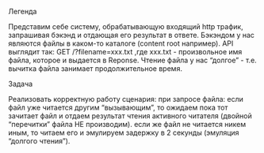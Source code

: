 Легенда

Представим себе систему, обрабатывающую входящий http трафик, запрашивая бэкэнд и отдающая его результат в ответе. Бэкэндом у нас являются файлы в каком-то каталоге (content root например). API выглядит так: GET /?filename=xxx.txt ,где xxx.txt - произвольное имя файла, которое и выдается в Reponse.
Чтение файла у нас “долгое” - т.е. вычитка файла занимает продолжительное время.

Задача

Реализовать корректную работу сценария: 
при запросе файла: 
если файл уже читается другим “вызывающим”, то ожидаем пока тот зачитает файл и отдаем результат чтения активного читателя (двойной “перечитки” файла НЕ производим).
если же файл не читается никем иным, то читаем его и эмулируем задержку в 2 секунды (эмуляция “долгого чтения”).
